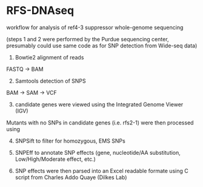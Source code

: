 # RFS-DNAseq
workflow for analysis of ref4-3 suppressor whole-genome sequencing 

(steps 1 and 2 were performed by the Purdue sequencing center, presumably could use same code as for SNP detection from Wide-seq data) 

1. Bowtie2 alignment of reads 

  FASTQ -> BAM

2. Samtools detection of SNPS 

  BAM -> SAM -> VCF
  
3. candidate genes were viewed using the Integrated Genome Viewer (IGV)

Mutants with no SNPs in candidate genes (i.e. rfs2-1) were then processed using 

4. SNPSift to filter for homozygous, EMS SNPs

5. SNPEff to annotate SNP effects (gene, nucleotide/AA substitution, Low/High/Moderate effect, etc.) 

6. SNP effects were then parsed into an Excel readable formate using C script from Charles Addo Quaye (Dilkes Lab)
